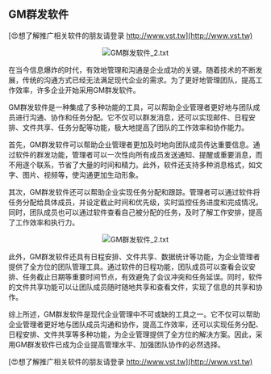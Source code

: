## **GM群发软件**

[😍想了解推广相关软件的朋友请登录 http://www.vst.tw](http://www.vst.tw)

 <center><img src="https://vst.tw/MP4/tuiguang/png/2.png" alt="GM群发软件_2.txt"></center>

在当今信息爆炸的时代，有效地管理和沟通是企业成功的关键。随着技术的不断发展，传统的沟通方式已经无法满足现代企业的需求。为了更好地管理团队，提高工作效率，许多企业开始采用GM群发软件。

GM群发软件是一种集成了多种功能的工具，可以帮助企业管理者更好地与团队成员进行沟通、协作和任务分配。它不仅可以群发消息，还可以实现邮件、日程安排、文件共享、任务分配等功能，极大地提高了团队的工作效率和协作能力。

首先，GM群发软件可以帮助企业管理者更加及时地向团队成员传达重要信息。通过软件的群发功能，管理者可以一次性向所有成员发送通知、提醒或重要消息，而不用逐个联系，节省了大量的时间和精力。此外，软件还支持多种消息格式，如文字、图片、视频等，使沟通更加生动形象。

其次，GM群发软件还可以帮助企业实现任务分配和跟踪。管理者可以通过软件将任务分配给具体成员，并设定截止时间和优先级，实时监控任务进度和完成情况。同时，团队成员也可以通过软件查看自己被分配的任务，及时了解工作安排，提高了工作效率和执行力。

 <center><img src="https://vst.tw/MP4/tuiguang/png/2.png" alt="GM群发软件_2.txt"></center>

此外，GM群发软件还具有日程安排、文件共享、数据统计等功能，为企业管理者提供了全方位的团队管理工具。通过软件的日程功能，团队成员可以查看会议安排、任务截止日期等重要时间节点，有效避免了会议冲突和任务延误。同时，软件的文件共享功能可以让团队成员随时随地共享和查看文件，实现了信息的共享和协作。

综上所述，GM群发软件是现代企业管理中不可或缺的工具之一。它不仅可以帮助企业管理者更好地与团队成员沟通和协作，提高工作效率，还可以实现任务分配、日程安排、文件共享等多种功能，为企业管理提供了全方位的解决方案。因此，采用GM群发软件已成为企业提高管理水平、加强团队协作的必然选择。

[😍想了解推广相关软件的朋友请登录 http://www.vst.tw](http://www.vst.tw)



